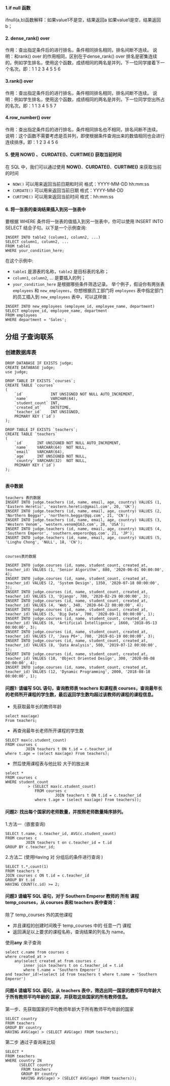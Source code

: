 #### 1.if null 函数

ifnull(a,b)函数解释：如果value1不是空，结果返回a   如果value1是空，结果返回b；



#### 2. dense_rank() over

作用：查出指定条件后的进行排名，条件相同排名相同，排名间断不连续。
说明：和rank() over 的作用相同，区别在于dense_rank() over 排名是密集连续的。例如学生排名，使用这个函数，成绩相同的两名是并列，下一位同学接着下一个名次。即：1 1 2 3 4 5 5 6



#### 3.rank() over 

作用：查出指定条件后的进行排名，条件相同排名相同，排名间断不连续。
说明：例如学生排名，使用这个函数，成绩相同的两名是并列，下一位同学空出所占的名次。即：1 1 3 4 5 5 7



#### 4.row_number() over

作用：查出指定条件后的进行排名，条件相同排名也不相同，排名间断不连续。
说明：这个函数不需要考虑是否并列，即使根据条件查询出来的数值相同也会进行连续排序。即：1 2 3 4 5 6



#### 5. 使用 NOW() 、 CURDATE()、CURTIME() 获取当前时间

在 SQL 中，我们可以通过使用 **NOW()**、**CURDATE()**、**CURTIME()** 来获取当前的时间

- `NOW()` 可以用来返回当前日期和时间 格式：YYYY-MM-DD hh:mm:ss
- `CURDATE()` 可以用来返回当前日期 格式：YYYY-MM-DD
- `CURTIME()` 可以用来返回当前时间 格式：hh:mm:ss  

#### 6. 将一张表的查询结果插入到另一张表中

要根据 WHERE 条件将一张表的值插入到另一张表中，你可以使用 INSERT INTO SELECT 结合子句。以下是一个示例查询:

``` mysql
INSERT INTO table2 (column1, column2, ...)
SELECT column1, column2, ...
FROM table1
WHERE your_condition_here;
```

在这个示例中:

- `table1` 是源表的名称，`table2` 是目标表的名称；
- `column1`, `column2`, ... 是要插入的列；
- `your_condition_here` 是根据哪些条件筛选记录。 举个例子，假设你有两张表 `employees` 和 `new_employees`，你想根据员工部门将 `employees` 表中指定部门的员工插入到 `new_employees` 表中，可以这样做：

``` mysql
INSERT INTO new_employees (employee_id, employee_name, department)
SELECT employee_id, employee_name, department
FROM employees
WHERE department = 'Sales';
```



## 分组 子查询联系

### 创建数据库表

```mysql
DROP DATABASE IF EXISTS judge;
CREATE DATABASE judge;
use judge;

DROP TABLE IF EXISTS `courses`;
CREATE TABLE `courses`
(
    `id`            INT UNSIGNED NOT NULL AUTO_INCREMENT,
    `name`          VARCHAR(64),
    `student_count` INT,
    `created_at`    DATETIME,
    `teacher_id`    INT UNSIGNED,
    PRIMARY KEY (`id`)
);

DROP TABLE IF EXISTS `teachers`;
CREATE TABLE `teachers`
(
    `id`      INT UNSIGNED NOT NULL AUTO_INCREMENT,
    `name`    VARCHAR(64)  NOT NULL,
    `email`   VARCHAR(64),
    `age`     INT UNSIGNED NOT NULL,
    `country` VARCHAR(32)  NOT NULL,
    PRIMARY KEY (`id`)
);


```

#### 表中数据

```mysql
teachers 表的数据
INSERT INTO judge.teachers (id, name, email, age, country) VALUES (1, 'Eastern Heretic', 'eastern.heretic@gmail.com', 20, 'UK');
INSERT INTO judge.teachers (id, name, email, age, country) VALUES (2, 'Northern Beggar', 'northern.beggar@qq.com', 21, 'CN');
INSERT INTO judge.teachers (id, name, email, age, country) VALUES (3, 'Western Venom', 'western.venom@163.com', 28, 'USA');
INSERT INTO judge.teachers (id, name, email, age, country) VALUES (4, 'Southern Emperor', 'southern.emperor@qq.com', 21, 'JP');
INSERT INTO judge.teachers (id, name, email, age, country) VALUES (5, 'Linghu Chong', 'NULL', 18, 'CN');


courses表的数据

INSERT INTO judge.courses (id, name, student_count, created_at, teacher_id) VALUES (1, 'Senior Algorithm', 880, '2020-06-01 00:00:00', 4);
INSERT INTO judge.courses (id, name, student_count, created_at, teacher_id) VALUES (2, 'System Design', 1350, '2020-07-18 00:00:00', 3);
INSERT INTO judge.courses (id, name, student_count, created_at, teacher_id) VALUES (3, 'Django', 780, '2020-02-29 00:00:00', 3);
INSERT INTO judge.courses (id, name, student_count, created_at, teacher_id) VALUES (4, 'Web', 340, '2020-04-22 00:00:00', 4);
INSERT INTO judge.courses (id, name, student_count, created_at, teacher_id) VALUES (5, 'Big Data', 700, '2020-09-11 00:00:00', 1);
INSERT INTO judge.courses (id, name, student_count, created_at, teacher_id) VALUES (6, 'Artificial Intelligence', 1660, '2018-05-13 00:00:00', 3);
INSERT INTO judge.courses (id, name, student_count, created_at, teacher_id) VALUES (7, 'Java P6+', 780, '2019-01-19 00:00:00', 3);
INSERT INTO judge.courses (id, name, student_count, created_at, teacher_id) VALUES (8, 'Data Analysis', 500, '2019-07-12 00:00:00', 1);
INSERT INTO judge.courses (id, name, student_count, created_at, teacher_id) VALUES (10, 'Object Oriented Design', 300, '2020-08-08 00:00:00', 4);
INSERT INTO judge.courses (id, name, student_count, created_at, teacher_id) VALUES (12, 'Dynamic Programming', 2000, '2018-08-18 00:00:00', 1);

```

#### 问题1:    请编写 SQL 语句，查询教师表 teachers 和课程表 courses，查询最年长的老师所开课程的学生数，最后返回学生数均超过该教师的课程的课程信息。

- 先获取最年长的教师年龄

```mysql
select max(age)
From teachers;
```

- 再查询最年长老师所开课程的学生数

```mysql
SELECT max(c.student_count)
FROM courses c
         JOIN teachers t ON t.id = c.teacher_id
where t.age = (select max(age) From teachers);
```

- 然后使用课程表与他比较 大于的放出来

```mysql
select *
FROM courses c
WHERE student_count
          > (SELECT max(c.student_count)
             FROM courses c
                      JOIN teachers t ON t.id = c.teacher_id
             where t.age = (select max(age) From teachers));
```

#### 问题2:  找出每个国家的老师数量，并按照老师数量降序排列。

1.方法一（嵌套查询)

```mysql
SELECt t.name, c.teacher_id, AVG(c.student_count)
FROM courses c
         JOIN teachers t on c.teacher_id = t.id
GROUP BY c.teacher_id;
```

2.方法二 (使用Having 对 分组后的条件进行查询 )

```mysql
SELECT t.*,count(1)
FROM teachers t
JOIN courses c ON t.id = c.teacher_id
GROUP BY t.id
HAVING COUNT(c.id) >= 2;
```

#### 问题3   请编写 SQL 语句，对于 Southern Emperor 教师的 所有 课程 temp_courses，从 courses 表和 teachers 表中查询：
除了 temp_courses 外的其他课程

- 并且课程的创建时间晚于 temp_courses 中的 任意一门 课程
- 返回满足以上要求的课程名称，查询结果的列名为 name。

使用**any** 来子查询

```mysql
select c.name from courses c
where created_at >
    any(select created_at from courses c
        inner join teachers t on c.teacher_id = t.id
        where t.name = 'Southern Emperor')
and teacher_id!=(select id from teachers t where t.name = 'Southern Emperor')
```

#### 问题4 请编写 SQL 语句，从 teachers 表中，筛选出同一国家的教师平均年龄大于所有教师平均年龄的 国家，并获取这些国家的所有教师信息。

第一步、先获取国家的平均教师年龄大于所有教师平均年龄的国家

```mysql
SELECT country
FROM teachers
GROUP BY country
HAVING AVG(age) > (SELECT AVG(age) FROM teachers);
```

第二步 通过子查询来比较

```mysql
SELECT *
FROM teachers
WHERE country IN
      (SELECT country
       FROM teachers
       GROUP BY country
       HAVING AVG(age) > (SELECT AVG(age) FROM teachers));
```

